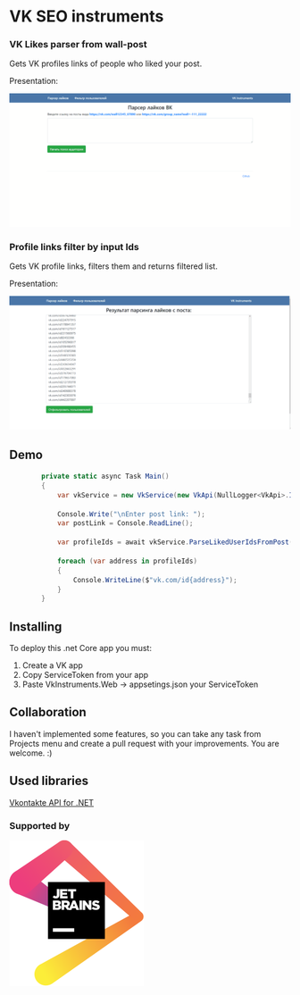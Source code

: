# VK SEO instruments
###  VK Likes parser from wall-post 

Gets VK profiles links of people who liked your post. 

Presentation:

![presentation gif](.github/content/Parser.gif)


### Profile links filter by input Ids 

Gets VK profile links, filters them and returns filtered list. 

Presentation:

![presentation gif](.github/content/Filter.gif)


## Demo

```c#
        private static async Task Main()
        {
            var vkService = new VkService(new VkApi(NullLogger<VkApi>.Instance), "yourtoken");

            Console.Write("\nEnter post link: ");
            var postLink = Console.ReadLine();

            var profileIds = await vkService.ParseLikedUserIdsFromPost(postLink);

            foreach (var address in profileIds)
            {
                Console.WriteLine($"vk.com/id{address}");
            }
        }
```


## Installing
To deploy this .net Core app you must: 
1. Сreate a VK app 
2. Copy ServiceToken from your app
3. Paste VkInstruments.Web -> appsetings.json your ServiceToken

## Collaboration

I haven't implemented some features, so you can take any task from Projects menu and create a pull request with your improvements. You are welcome. :)


## Used libraries

[Vkontakte API for .NET](https://vknet.github.io/vk/)

### Supported by

[<img src="VkInstruments.Web/wwwroot/jetbrains.svg">](https://www.jetbrains.com/?from=VkInstruments)
